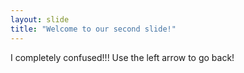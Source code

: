 ```yaml
---
layout: slide
title: "Welcome to our second slide!"
---
```

I completely confused!!!
Use the left arrow to go back!
